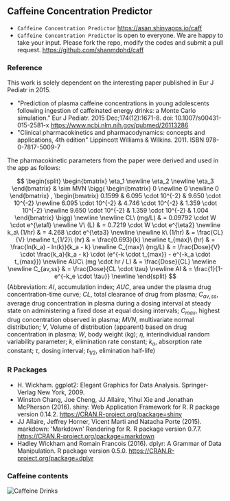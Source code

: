 ## Caffeine Concentration Predictor

- `Caffeine Concentration Predictor` <https://asan.shinyapps.io/caff>
- `Caffeine Concentration Predictor` is open to everyone. We are happy to take your input. Please fork the repo, modify the codes and submit a pull request. <https://github.com/shanmdphd/caff>

### Reference

This work is solely dependent on the interesting paper published in Eur J Pediatr in 2015. 

- "Prediction of plasma caffeine concentrations in young adolescents following ingestion of caffeinated energy drinks: a Monte Carlo simulation." Eur J Pediatr. 2015 Dec;174(12):1671-8. doi: 10.1007/s00431-015-2581-x <https://www.ncbi.nlm.nih.gov/pubmed/26113286>
- "Clinical pharmacokinetics and pharmacodynamics: concepts and applications, 4th edition" Lippincott Williams & Wilkins. 2011. ISBN 978-0-7817-5009-7

The pharmacokinetic parameters from the paper were derived and used in the app as follows:

$$ 
\begin{split}
\begin{bmatrix}
     \eta_1 \newline
     \eta_2 \newline
     \eta_3
\end{bmatrix}
& \sim MVN \bigg(
\begin{bmatrix}
     0 \newline
     0 \newline
     0
\end{bmatrix}
, 
\begin{bmatrix}
     0.1599 & 6.095 \cdot 10^{-2} & 9.650 \cdot 10^{-2} \newline
     6.095 \cdot 10^{-2} & 4.746 \cdot 10^{-2} & 1.359 \cdot 10^{-2} \newline
     9.650 \cdot 10^{-2} & 1.359 \cdot 10^{-2} & 1.004
\end{bmatrix}
\bigg) \newline
\newline
CL\ (mg/L) & = 0.09792 \cdot W \cdot e^{\eta1} \newline
V\ (L) & = 0.7219 \cdot W \cdot e^{\eta2} \newline
k_a\ (1/hr) & = 4.268 \cdot e^{\eta3} \newline
\newline
k\ (1/hr) & = \frac{CL}{V} \newline
t_{1/2}\ (hr) & = \frac{0.693}{k} \newline
t_{max}\ (hr) & = \frac{ln(k_a) - ln(k)}{k_a - k} \newline
C_{max}\ (mg/L) & = \frac{Dose}{V} \cdot \frac{k_a}{k_a - k} \cdot (e^{-k \cdot  t_{max}} - e^{-k_a \cdot t_{max}}) \newline
AUC\ (mg \cdot hr / L)  & = \frac{Dose}{CL} \newline
\newline
C_{av,ss} & = \frac{Dose}{CL \cdot \tau} \newline 
AI & = \frac{1}{1-e^{-k_e \cdot \tau}} \newline
\end{split}
$$
(Abbreviation: $AI$, accumulation index; $AUC$, area under the plasma drug concentration-time curve; $CL$, total clearance of drug from plasma; $C_{av,ss}$, average drug concentration in plasma during a dosing interval at steady state on administering a fixed dose at equal dosing intervals; $C_{max}$, highest drug concentration observed in plasma; $MVN$, multivariate normal distribution; $V$, Volume of distribution (apparent) based on drug concentration in plasma; $W$, body weight (kg); $\eta$, interindividual random variability parameter; $k$, elimination rate constant;  $k_a$, absorption rate constant; $\tau$, dosing interval; $t_{1/2}$, elimination half-life)

### R Packages
- H. Wickham. ggplot2: Elegant Graphics for Data Analysis. Springer-Verlag New York, 2009.
- Winston Chang, Joe Cheng, JJ Allaire, Yihui Xie and Jonathan McPherson (2016). shiny: Web Application Framework for R. R package version 0.14.2. https://CRAN.R-project.org/package=shiny
- JJ Allaire, Jeffrey Horner, Vicent Marti and Natacha Porte (2015). markdown: 'Markdown' Rendering for R. R package version 0.7.7. https://CRAN.R-project.org/package=markdown
- Hadley Wickham and Romain Francois (2016). dplyr: A Grammar of Data Manipulation. R package version 0.5.0. https://CRAN.R-project.org/package=dplyr

### Caffeine contents

![Caffeine Drinks](http://graphs.net/wp-content/uploads/2013/01/Caffeine-Content-in-Energy-Drinks.jpg)

